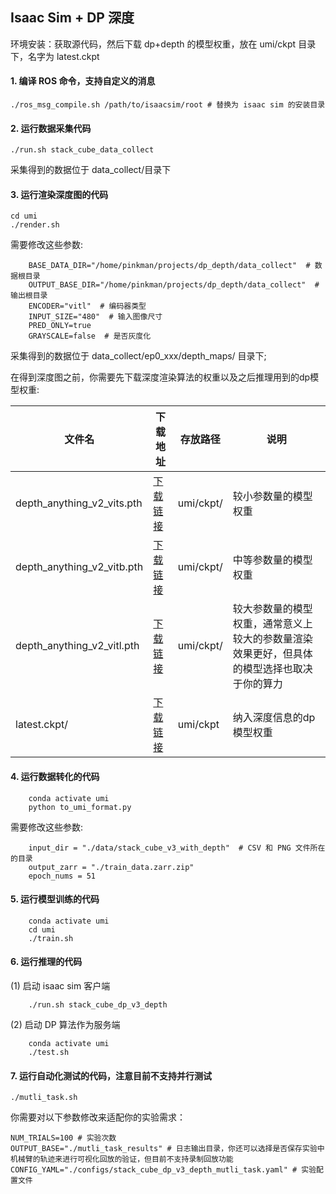 ## Isaac Sim + DP 深度
环境安装：获取源代码，然后下载 dp+depth 的模型权重，放在 umi/ckpt 目录下，名字为 latest.ckpt
#### 1. 编译 ROS 命令，支持自定义的消息
```
./ros_msg_compile.sh /path/to/isaacsim/root # 替换为 isaac sim 的安装目录
```
#### 2. 运行数据采集代码
```
./run.sh stack_cube_data_collect
```
采集得到的数据位于 data_collect/目录下

#### 3. 运行渲染深度图的代码
```
cd umi
./render.sh
```
需要修改这些参数:
```
    BASE_DATA_DIR="/home/pinkman/projects/dp_depth/data_collect"  # 数据根目录
    OUTPUT_BASE_DIR="/home/pinkman/projects/dp_depth/data_collect"  # 输出根目录
    ENCODER="vitl"  # 编码器类型
    INPUT_SIZE="480"  # 输入图像尺寸
    PRED_ONLY=true 
    GRAYSCALE=false  # 是否灰度化
```
采集得到的数据位于 data_collect/ep0_xxx/depth_maps/ 目录下;

在得到深度图之前，你需要先下载深度渲染算法的权重以及之后推理用到的dp模型权重:

| 文件名 | 下载地址 | 存放路径 | 说明 | 
| ----|  ----|   ----| ----| 
| depth_anything_v2_vits.pth | [下载链接]() | umi/ckpt/ | 较小参数量的模型权重|
| depth_anything_v2_vitb.pth | [下载链接](https://drive.usercontent.google.com/download?id=19iq23YNKJyqH0QQpBtrWrAGDbQPTnhpP&export=download&authuser=0&confirm=t&uuid=78d5d1ff-1d75-43b7-8a7b-5088339c33e9&at=AN8xHoqNCYLQKDmNaCrsE_I5XTxy:1750074426888) | umi/ckpt/ | 中等参数量的模型权重 |
| depth_anything_v2_vitl.pth | [下载链接](https://drive.usercontent.google.com/download?id=1kWv2Gs9bHmLU9p1oIKseEzatSuYMYMUz&export=download&authuser=0&confirm=t&uuid=89776719-968c-4280-a076-98ce331a905e&at=AN8xHorPFA0istfeSh2u8KNYsE6O:1750074479684) | umi/ckpt/ | 较大参数量的模型权重，通常意义上较大的参数量渲染效果更好，但具体的模型选择也取决于你的算力
| latest.ckpt/ | [下载链接](https://drive.usercontent.google.com/download?id=1xZNJ5pPyTqQu1hmmh9RcEE4usbBWvE7x&export=download&authuser=0&confirm=t&uuid=e1eb9133-8d94-4d52-bf05-5f6ecc95448e&at=AN8xHopFvgNqsViMmfaDR-_FjuZ-:1750074354360) | umi/ckpt | 纳入深度信息的dp模型权重 


#### 4. 运行数据转化的代码
```
    conda activate umi
    python to_umi_format.py
```
需要修改这些参数:
```
    input_dir = "./data/stack_cube_v3_with_depth"  # CSV 和 PNG 文件所在的目录
    output_zarr = "./train_data.zarr.zip"
    epoch_nums = 51
```
#### 5. 运行模型训练的代码
```
    conda activate umi
    cd umi
    ./train.sh
```
#### 6. 运行推理的代码
(1) 启动 isaac sim 客户端
```
    ./run.sh stack_cube_dp_v3_depth
```
(2) 启动 DP 算法作为服务端
```
    conda activate umi
    ./test.sh
```

#### 7. 运行自动化测试的代码，注意目前不支持并行测试
```
./mutli_task.sh
```
你需要对以下参数修改来适配你的实验需求：
```
NUM_TRIALS=100 # 实验次数
OUTPUT_BASE="./mutli_task_results" # 日志输出目录，你还可以选择是否保存实验中机械臂的轨迹来进行可视化回放的验证，但目前不支持录制回放功能
CONFIG_YAML="./configs/stack_cube_dp_v3_depth_mutli_task.yaml" # 实验配置文件
```